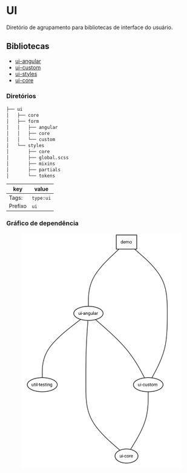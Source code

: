 <h1>UI</h1>

Diretório de agrupamento para bibliotecas de interface do usuário.


## Bibliotecas

- [ui-angular](./angular/README.md)
- [ui-custom](./custom/README.md)
- [ui-styles](./styles/README.md)
- [ui-core](./core/README.md)

### Diretórios

```
├── ui
│   ├── core
│   ├── form
│   │   ├── angular
│   │   ├── core
│   │   └── custom
│   └── styles
│       ├── core
│       ├── global.scss
│       ├── mixins
│       ├── partials
│       └── tokens
```

key | value
--- | ---
Tags: | `type:ui`
Prefixo | `ui`

<h3>Gráfico de dependência</h3>

<figure>
  <img src="../assets/ui.svg" />
</figure>
